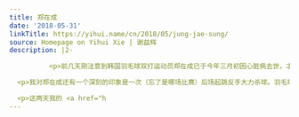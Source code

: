 ```yaml
---
title: 郑在成
date: '2018-05-31'
linkTitle: https://yihui.name/cn/2018/05/jung-jae-sung/
source: Homepage on Yihui Xie | 谢益辉
description: |2-

          <p>前几天刚注意到韩国羽毛球双打运动员郑在成已于今年三月初因心脏病去世，才三十五岁，我颇为惊愕。我觉得郑在成是当今双打运动员里最硬汉的一个人，打法没有太多花样，但让人感到压迫式的恐惧。他可能是男子双打运动员里最矮的一个，而偏偏是负责打进攻的；他用来弥补身高缺陷的办法就是弹跳力，经常在后场跳起近一米高杀球，而且极其卖命。我记得有一场跟古健杰、陈文宏的比赛里他在第一局比赛中受了伤，第二局的时候古、陈二人便打得很放松，觉得对手受伤了随便打打都能赢，结果输了；到了第三局，发现竟然扳不回来，最后受伤的郑在成和李龙大赢了那场比赛，可见这位硬汉有多硬。</p>

  <p>我对郑在成还有一个深刻的印象是一次（忘了是哪场比赛）后场起跳反手大力杀球。羽毛球比赛中反手杀球本来就少见，尤其是双打的快节奏下不适合、也没多少机会反手杀（单打里除了过去的天才陶菲克就是现在的现今的安赛龙比较喜欢反手杀），后场反手杀更少见，而后场起跳反手杀就更罕见了，郑在成那个是我见过的唯一一个后场起跳反手杀，而且是因为球已经过头顶，连忙转身跑到后场在被动情况下杀的。</p>

  <p>这两天我的 <a href="h
---
```

